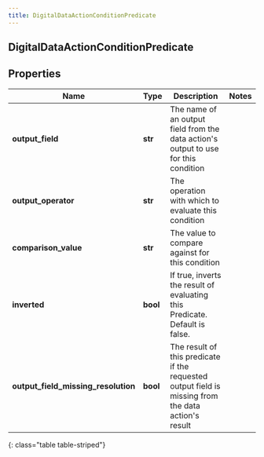 ```yaml
---
title: DigitalDataActionConditionPredicate
---
```

## DigitalDataActionConditionPredicate

## Properties

|Name | Type | Description | Notes|
|------------ | ------------- | ------------- | -------------|
| **output_field** | **str** | The name of an output field from the data action&#39;s output to use for this condition | |
| **output_operator** | **str** | The operation with which to evaluate this condition | |
| **comparison_value** | **str** | The value to compare against for this condition | |
| **inverted** | **bool** | If true, inverts the result of evaluating this Predicate. Default is false. | |
| **output_field_missing_resolution** | **bool** | The result of this predicate if the requested output field is missing from the data action&#39;s result | |
{: class="table table-striped"}


